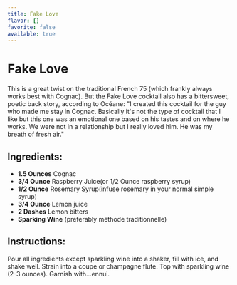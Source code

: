 ```yaml
---
title: Fake Love
flavor: []
favorite: false
available: true
---
```

# Fake Love

This is a great twist on the traditional French 75 (which frankly always works best with Cognac). But the Fake Love cocktail also has a bittersweet, poetic back story, according to Océane: "I created this cocktail for the guy who made me stay in Cognac. Basically it's not the type of cocktail that I like but this one was an emotional one based on his tastes and on where he works. We were not in a relationship but I really loved him. He was my breath of fresh air."

## Ingredients:
- **1.5 Ounces** Cognac
- **3/4 Ounce** Raspberry Juice(or 1/2 Ounce raspberry syrup)
- **1/2 Ounce** Rosemary Syrup(infuse rosemary in your normal simple syrup)
- **3/4 Ounce** Lemon juice
- **2 Dashes** Lemon bitters
- **Sparking Wine** (preferably méthode traditionnelle)

## Instructions:
Pour all ingredients except sparkling wine into a shaker, fill with ice, and shake well. Strain into a coupe or champagne flute. Top with sparkling wine (2-3 ounces). Garnish with...ennui.




